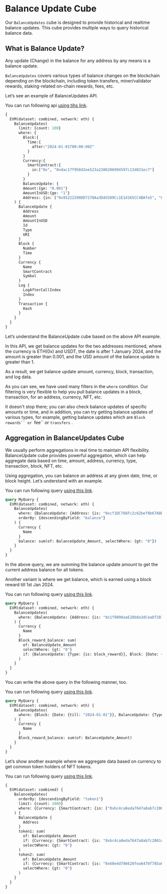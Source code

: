 
# Balance Update Cube

Our `BalanceUpdates` cube is designed to provide historical and realtime balance updates. This cube provides multiple ways to query historical balance data.

## What is Balance Update?

Any update (Change) in the balance for any address by any means is a balance update.

`BalanceUpdates` covers various types of balance changes on the blockchain depending on the blockchain, including token transfers, miner/validator rewards, staking-related on-chain rewards, fees, etc.

Let’s see an example of BalanceUpdates API.

You can run following api [using tihs link](https://ide.bitquery.io/Balance-update-api).

```graphql
{  
  EVM(dataset: combined, network: eth) {  
    BalanceUpdates(  
      limit: {count: 100}  
      where: {  
        Block:{  
          Time:{  
            after:"2024-01-01T00:00:00Z"  
          }  
        }  
        Currency:{  
          SmartContract:{  
            in:["0x", "0xdac17f958d2ee523a2206206994597c13d831ec7"]  
          }  
        }  
        BalanceUpdate: {  
        Amount:{ge: "0.001"}  
        AmountInUSD:{ge: "1"}  
        Address: {in: ["0x95222290DD7278Aa3Ddd389Cc1E1d165CC4BAfe5", "0x384623f9dd6A71767CEf2F8d74DFA53D5840a1a6"]}}}  
    ) {  
      BalanceUpdate {  
        Address  
        Amount  
        AmountInUSD  
        Id  
        Type  
        URI  
      }  
      Block {  
        Number  
        Time  
      }  
      Currency {  
        Name  
        SmartContract  
        Symbol  
      }  
      Log {  
        LogAfterCallIndex  
        Index  
      }  
      Transaction {  
        Hash  
      }  
    }  
  }  
}
```

Let’s understand the BalanceUpdate cube based on the above API example.

In this API, we get balance updates for the two addresses mentioned, where the currency is ETH(0x) and USDT, the date is after 1 January 2024, and the amount is greater than 0.001, and the USD amount of the balance update is greater than 1.

As a result, we get balance update amount, currency, block, transaction, and log data.

As you can see, we have used many filters in the `where` condition. Our filtering is very flexible to help you pull balance updates in a block, transaction, for an address, currency, NFT, etc.

It doesn't stop there; you can also check balance updates of specific amounts or time, and in addition, you can try getting balance updates of various types, for example, getting balance updates which are `Block rewards`` or `fee`` or `transfers` .

## Aggregation in BalanceUpdates Cube

We usually perform aggregations in real time to maintain API flexibility. BalanceUpdate cube provides powerful aggregation, which can help aggregate data based on time, amount, address, currency, type, transaction, block, NFT, etc.

Using aggregation, you can balance an address at any given date, time, or block height. Let’s understand with an example.

You can run following query [using this link](https://ide.bitquery.io/Balance-of-an-address_4).

```graphql
query MyQuery {  
  EVM(dataset: combined, network: eth) {  
    BalanceUpdates(  
      where: {BalanceUpdate: {Address: {is: "0xcf1DC766Fc2c62bef0b67A8De666c8e67aCf35f6"}}}  
      orderBy: {descendingByField: "balance"}  
    ) {  
      Currency {  
        Name  
      }  
      balance: sum(of: BalanceUpdate_Amount, selectWhere: {gt: "0"})  
    }  
  }  
}
```

In the above query, we are summing the balance update amount to get the current address balance for all tokens.

Another variant is where we get balance, which is earned using a block reward till 1st Jan 2024.

You can run following query [using this link](https://ide.bitquery.io/Block-reward-balance).

```graphql
query MyQuery {  
  EVM(dataset: combined, network: eth) {  
    BalanceUpdates(  
      where: {BalanceUpdate: {Address: {is: "0x1f9090aaE28b8a3dCeaDf281B0F12828e676c326"}}}  
    ) {  
      Currency {  
        Name  
      }  
      Block_reward_balance: sum(  
        of: BalanceUpdate_Amount  
        selectWhere: {gt: "0"}  
        if: {BalanceUpdate: {Type: {is: block_reward}}, Block: {Date: {till: "2024-01-01"}}}  
      )  
    }  
  }  
}
```

You can write the above query in the following manner, too.

You can run following query [using this link](https://ide.bitquery.io/Balance-of-address-based-on-block-reward---alternative-way).


```graphql
query MyQuery {  
  EVM(dataset: combined, network: eth) {  
    BalanceUpdates(  
      where: {Block: {Date: {till: "2024-01-01"}}, BalanceUpdate: {Type: {is: block_reward}, Address: {is: "0x1f9090aaE28b8a3dCeaDf281B0F12828e676c326"}}}  
    ) {  
      Currency {  
        Name  
      }  
      Block_reward_balance: sum(of: BalanceUpdate_Amount)  
    }  
  }  
}
```

Let’s show another example where we aggregate data based on currency to get common token holders of NFT tokens.

You can run following query [using this link](https://ide.bitquery.io/Common-token-holder_1).

```graphql
{  
  EVM(dataset: combined) {  
    BalanceUpdates(  
      orderBy: {descendingByField: "token1"}  
      limit: {count: 1000}  
      where: {Currency: {SmartContract: {in: ["0xbc4ca0eda7647a8ab7c2061c2e118a18a936f13d", "0x60e4d786628fea6478f785a6d7e704777c86a7c6"]}}}  
    ) {  
      BalanceUpdate {  
        Address  
      }  
      token1: sum(  
        of: BalanceUpdate_Amount  
        if: {Currency: {SmartContract: {is: "0xbc4ca0eda7647a8ab7c2061c2e118a18a936f13d"}}}  
        selectWhere: {gt: "0"}  
      )  
      token2: sum(  
        of: BalanceUpdate_Amount  
        if: {Currency: {SmartContract: {is: "0x60e4d786628fea6478f785a6d7e704777c86a7c6"}}}  
        selectWhere: {gt: "0"}  
      )  
    }  
  }  
}
```